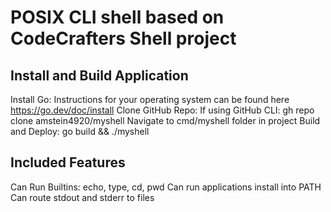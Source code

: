 # POSIX CLI shell based on CodeCrafters Shell project

## Install and Build Application
Install Go: Instructions for your operating system can be found here https://go.dev/doc/install
Clone GitHub Repo: If using GitHub CLI: gh repo clone amstein4920/myshell
Navigate to cmd/myshell folder in project
Build and Deploy: go build && ./myshell


## Included Features
Can Run Builtins: echo, type, cd, pwd
Can run applications install into PATH
Can route stdout and stderr to files


